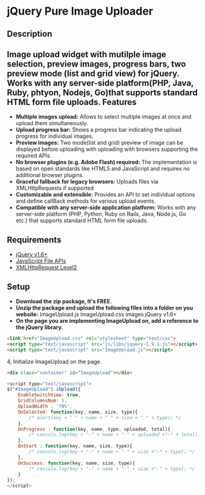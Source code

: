 jQuery Pure Image Uploader
==========================

Description
--------------------------
Image upload widget with mutilple image selection, preview images, progress bars, two preview mode (list and grid view) for jQuery.
Works with any server-side platform(PHP, Java, Ruby, phtyon, Nodejs, Go)that supports standard HTML form file uploads.
Features
--------------------------
* **Multiple images upload:**
	Allows to select multiple images at once and upload them simultaneously.
* **Upload progress bar:**
	Shows a progress bar indicating the upload progress for individual images.
* **Preview images:**
	Two mode(list and grid) preview of image can be displayed before uploading with uploading with browsers supporting the required APIs.
* **No browser plugins (e.g. Adobe Flash) required:**
	The implementation is based on open standards like HTML5 and JavaScript and requires no additional browser plugins.
* **Graceful fallback for legacy browsers:**
	Uploads files via XMLHttpRequests if supported
* **Customizable and extensible:**
	Provides an API to set individual options and define callBack methods for various upload events.
* **Compatible with any server-side application platform:**
	Works with any server-side platform (PHP, Python, Ruby on Rails, Java, Node.js, Go etc.) that supports standard HTML form file uploads.

Requirements
--------------------------
* [jQuery v1.6+](http://jquery.com/)
* [JavaScript File APIs](http://www.w3.org/TR/FileAPI/)
* [XMLHttpRequest Level2](http://www.w3.org/TR/XMLHttpRequest2/)

Setup
--------------------------
* **Download the zip package, It's FREE.**
* **Unzip the package and upload the following files into a folder on you website:**
	ImageUpload.js
	ImageUpload.css
	images
	jQuery v1.6+
* **On the page you are implementing ImageUpload on, add a reference to the jQuery library.**
```html
<link href="ImageUpload.css" rel="stylesheet" type="text/css">
<script type="text/javascript" src="js/libs/jquery-1.9.1.js"></script>
<script type="text/javascript" src="ImageUpload.js"></script>
```
4, Initialize ImageUpload on the page.
```html
<div class="container" id="ImageUpload"></div>
```
```javascript
<script type="text/javascript">
$("#ImageUpload").iUpload({
	EnableSwitchView: true,
	GridColumnsNum: 5,
	UploadWidth : '70%',
	OnSelected: function(key, name, size, type){
		/* alert(key + " " + name + " " + size + " " + type); */
	},
	OnProgress : function(key, name, type, uploaded, total){
		/* console.log(key + "-" + name + "-" + uploaded +"-" + total); */
	},
	OnStart : function(key, name, size, type){
		/* console.log(key + "-" + name + "-" + size +"-" + type); */
	},
	OnSuccess: function(key, name, size, type){
		/* console.log(key + "-" + name + "-" + size +"-" + type); */
	}
});
</script>
```
